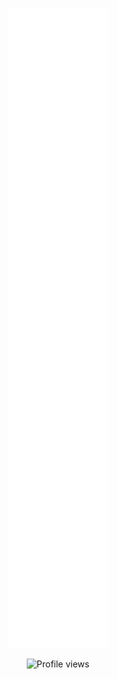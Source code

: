 <div align="center">
<!-- <picture>
  <source media="(prefers-color-scheme: dark)" srcset="https://github.com/SirLynix/SirLynix/blob/snake/github-snake-dark.svg">
  <source media="(prefers-color-scheme: light)" srcset="https://github.com/SirLynix/SirLynix/blob/snake/github-snake.svg">
  <img alt="github-snake" src="https://github.com/SirLynix/SirLynix/blob/snake/github-snake.svg">
</picture> -->

[![Metrics](/github-metrics.svg)](https://github.com/jeebrail)

![Profile views](https://komarev.com/ghpvc/?username=jeebrail&style=plastic)
</div>
